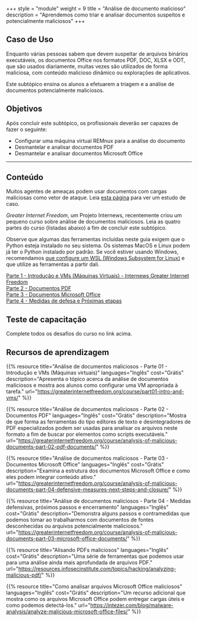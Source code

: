 +++
style = "module"
weight = 9
title = "Análise de documento malicioso"
description = "Aprendemos como triar e analisar documentos suspeitos e potencialmente maliciosos"
+++

## Caso de Uso

Enquanto várias pessoas sabem que devem suspeitar de arquivos binários executáveis, os documentos Office nos formatos PDF, DOC, XLSX e ODT, que são usados diariamente, muitas vezes são utilizados de forma maliciosa, com conteúdo malicioso dinâmico ou explorações de aplicativos.

Este subtópico ensina os alunos a efetuarem a triagem e a análise de documentos potencialmente maliciosos.


## Objetivos 

Após concluir este subtópico, os profissionais deverão ser capazes de fazer o seguinte:

- Configurar uma máquina virtual REMnux para a análise do documento
- Desmantelar e analisar documentos PDF
- Desmantelar e analisar documentos Microsoft Office

---
## Conteúdo

Muitos agentes de ameaças podem usar documentos com cargas maliciosas como vetor de ataque. Leia [esta página](https://cyberhub.am/en/blog/2023/10/25/technical-writeup-malware-campaigns-targeting-armenian-infrastructure-and-users/) para ver um estudo de caso.

_Greater Internet Freedom_, um Projeto Internews, recentemente criou um pequeno curso sobre análise de documentos maliciosos. Leia as quatro partes do curso (listadas abaixo) a fim de concluir este subtópico.

Observe que algumas das ferramentas incluídas neste guia exigem que o Python esteja instalado no seu sistema. Os sistemas MacOS e Linux podem já ter o Python instalado por padrão. Se você estiver usando Windows, recomendamos [que configure um WSL (Windows Subsystem for Linux)](https://learn.microsoft.com/en-us/windows/wsl/install) e que utilize as ferramentas a partir dali.

[Parte 1 - Introdução e VMs (Máquinas Virtuais) - Internews Greater Internet Freedom](https://greaterinternetfreedom.org/course/part01-intro-and-vms/)\
[Parte 2 - Documentos PDF](https://greaterinternetfreedom.org/course/analysis-of-malicious-documents-part-02-pdf-documents/)\
[Parte 3 - Documentos Microsoft Office](https://greaterinternetfreedom.org/course/analysis-of-malicious-documents-part-03-microsoft-office-documents/)\
[Parte 4 - Medidas de defesa e Próximas etapas](https://greaterinternetfreedom.org/course/analysis-of-malicious-documents-part-04-defensive-measures-next-steps-and-closure/)

## Teste de capacitação

Complete todos os desafios do curso no link acima.

## Recursos de aprendizagem

{{% resource title="Análise de documentos maliciosos - Parte 01 - Introdução e VMs (Máquinas virtuais)" languages="Inglês" cost="Grátis" description="Apresenta o tópico acerca da análise de documentos maliciosos e mostra aos alunos como configurar uma VM apropriada à tarefa." url="https://greaterinternetfreedom.org/course/part01-intro-and-vms/" %}}

{{% resource title="Análise de documentos maliciosos - Parte 02 - Documentos PDF" languages="Inglês" cost="Grátis" description="Mostra de que forma as ferramentas do tipo editores de texto e desintegradores de PDF especializados podem ser usadas para analisar os arquivos neste formato a fim de buscar por elementos como scripts executáveis." url="https://greaterinternetfreedom.org/course/analysis-of-malicious-documents-part-02-pdf-documents/" %}}

{{% resource title="Análise de documentos maliciosos - Parte 03 - Documentos Microsoft Office" languages="Inglês" cost="Grátis" description="Examina a estrutura dos documentos Microsoft Office e como eles podem integrar conteúdo ativo." url="https://greaterinternetfreedom.org/course/analysis-of-malicious-documents-part-04-defensive-measures-next-steps-and-closure/" %}}

{{% resource title="Análise de documentos maliciosos - Parte 04 - Medidas defensivas, próximos passos e encerramento" languages="Inglês" cost="Grátis" description="Demonstra alguns passos e contramedidas que podemos tomar ao trabalharmos com documentos de fontes desconhecidas ou arquivos potencialmente maliciosos." url="https://greaterinternetfreedom.org/course/analysis-of-malicious-documents-part-03-microsoft-office-documents/" %}}

{{% resource title="Alisando PDFs maliciosos" languages="Inglês" cost="Grátis" description="Uma série de ferramentas que podemos usar para uma análise ainda mais aprofundada de arquivos PDF." url="https://resources.infosecinstitute.com/topics/hacking/analyzing-malicious-pdf/" %}}

{{% resource title="Como analisar arquivos Microsoft Office maliciosos" languages="Inglês" cost="Grátis" description="Um recurso adicional que mostra como os arquivos Microsoft Office podem entregar cargas úteis e como podemos detectá-los." url="https://intezer.com/blog/malware-analysis/analyze-malicious-microsoft-office-files/" %}}